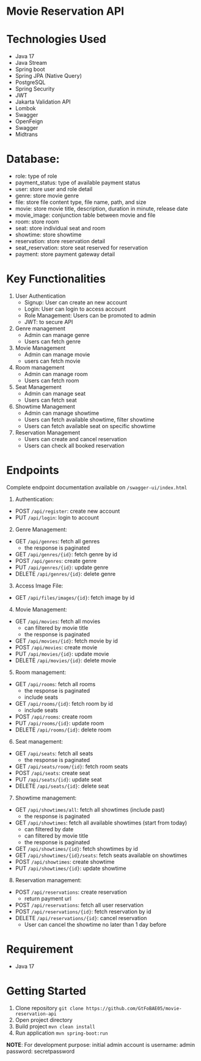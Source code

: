 
# Movie Reservation API

# Technologies Used
- Java 17
- Java Stream
- Spring boot
- Spring JPA (Native Query)
- PostgreSQL
- Spring Security
- JWT
- Jakarta Validation API
- Lombok
- Swagger
- OpenFeign
- Swagger
- Midtrans

# Database:
- role: type of role
- payment_status: type of available payment status
- user: store user and role detail
- genre: store movie genre
- file: store file content type, file name, path, and size
- movie: store movie title, description, duration in minute, release date
- movie_image: conjunction table between movie and file
- room: store room
- seat: store individual seat and room
- showtime: store showtime
- reservation: store reservation detail
- seat_reservation: store seat reserved for reservation
- payment: store payment gateway detail

# Key Functionalities
1. User Authentication
    - Signup: User can create an new account
    - Login: User can login to access account
    - Role Management: Users can be promoted to admin
    - JWT: to secure API
2. Genre management
    - Admin can manage genre
    - Users can fetch genre
3. Movie Management
    - Admin can manage movie
    - users can fetch movie
4. Room management
    - Admin can manage room
    - Users can fetch room
5. Seat Management
    - Admin can manage seat
    - Users can fetch seat
6. Showtime Management
    - Admin can manage showtime
    - Users can fetch available showtime, filter showtime
    - Users can fetch available seat on specific showtime
7. Reservation Management
    - Users can create and cancel reservation
    - Users can check all booked reservation

# Endpoints
Complete endpoint documentation available on `/swagger-ui/index.html`

1. Authentication:
- POST `/api/register`: create new account
- PUT `/api/login`: login to account

2. Genre Management:
- GET `/api/genres`: fetch all genres
    - the response is paginated
- GET `/api/genres/{id}`: fetch genre by id
- POST `/api/genres`: create genre
- PUT `/api/genres/{id}`: update genre
- DELETE `/api/genres/{id}`: delete genre

3. Access Image File:
- GET `/api/files/images/{id}`: fetch image by id

4. Movie Management:
- GET `/api/movies`: fetch all movies
    - can filtered by movie title
    - the response is paginated
- GET `/api/movies/{id}`: fetch movie by id
- POST `/api/movies`: create movie
- PUT `/api/movies/{id}`: update movie
- DELETE `/api/movies/{id}`: delete movie

5. Room management:
- GET `/api/rooms`: fetch all rooms
    - the response is paginated
    - include seats
- GET `/api/rooms/{id}`: fetch room by id
    - include seats
- POST `/api/rooms`: create room
- PUT `/api/rooms/{id}`: update room
- DELETE `/api/rooms/{id}`: delete room

6. Seat management:
- GET `/api/seats`: fetch all seats
    - the response is paginated
- GET `/api/seats/room/{id}`: fetch room seats
- POST `/api/seats`: create seat
- PUT `/api/seats/{id}`: update seat
- DELETE `/api/seats/{id}`: delete seat

7. Showtime management:
- GET `/api/showtimes/all`: fetch all showtimes (include past)
    - the response is paginated
- GET `/api/showtimes`: fetch all available showtimes (start from today)
    - can filtered by date
    - can filtered by movie title
    - the response is paginated
- GET `/api/showtimes/{id}`: fetch showtimes by id
- GET `/api/showtimes/{id}/seats`: fetch seats available on showtimes
- POST `/api/showtimes`: create showtime
- PUT `/api/showtimes/{id}`: update showtime

8. Reservation management:
- POST `/api/reservations`: create reservation
    - return payment url
- POST `/api/reservations`: fetch all user reservation
- POST `/api/reservations/{id}`: fetch reservation by id
- DELETE `/api/reservations/{id}`: cancel reservation
    - User can cancel the showtime no later than 1 day before

# Requirement
- Java 17

# Getting Started
1. Clone repository
   `git clone https://github.com/GtFoBAE05/movie-reservation-api`
2. Open project directory
3. Build project
   `mvn clean install`
4. Run application
   `mvn spring-boot:run`

**NOTE**:
For development purpose: initial admin account is
username: admin
password: secretpassword